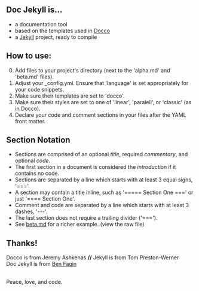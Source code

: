 Doc Jekyll is...
------------
* a documentation tool
* based on the templates used in [Docco](http://jashkenas.github.io/docco/)
* a [Jekyll](http://jekyllrb.com/) project, ready to compile


How to use:
-------------
0. Add files to your project's directory (next to the 'alpha.md' and 'beta.md' files).
1. Adjust your _config.yml. Ensure that 'language' is set appropriately for your code snippets.
2. Make sure their templates are set to 'docco'.
3. Make sure their styles are set to one of 'linear', 'paralell', or 'classic' (as in Docco).
4. Declare your code and comment sections in your files after the YAML front matter.

Section Notation
---------------
* Sections are comprised of an optional _title_, required _commentary_, and optional _code_.
* The first section in a document is considered the _introduction_ if it contains no code.
* Sections are separated by a line which starts with at least 3 equal signs, '==='.
* A section may contain a title inline, such as '===== Section One ===' or just '==== Section One'.
* Comment and code are separated by a line which starts with at least 3 dashes, '---'.
* The last section does not require a trailing divider ('===').
* See [beta.md](https://raw.github.com/UnquietCode/doc-jekyll/master/beta.md) for a richer example. (view the raw file)

## Thanks!
Docco is from Jeremy Ashkenas **//** Jekyll is from Tom Preston-Werner  
Doc Jekyll is from [Ben Fagin](https://github.com/UnquietCode)
  
&nbsp;  
Peace, love, and code.
